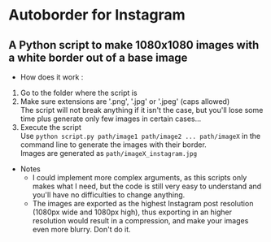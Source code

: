 # Autoborder for Instagram
## A Python script to make 1080x1080 images with a white border out of a base image

- How does it work :

1. Go to the folder where the script is  
2. Make sure extensions are '.png', '.jpg' or '.jpeg' (caps allowed)  
The script will not break anything if it isn't the case, but you'll lose some time plus generate only few images in certain cases...
3. Execute the script  
Use `python script.py path/image1 path/image2 ... path/imageX` in the command line to generate the images with their border.  
Images are generated as `path/imageX_instagram.jpg`

- Notes
	- I could implement more complex arguments, as this scripts only makes what I need, but the code is still very easy to understand and you'll have no difficulties to change anything.
	- The images are exported as the highest Instagram post resolution (1080px wide and 1080px high), thus exporting in an higher resolution would result in a compression, and make your images even more blurry. Don't do it.
